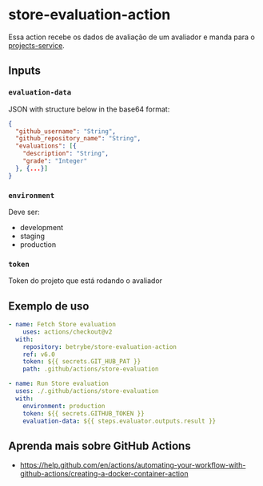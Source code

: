 # store-evaluation-action
Essa action recebe os dados de avaliação de um avaliador e manda para o [projects-service](https://github.com/betrybe/projects-service).

## Inputs

### `evaluation-data`

JSON with structure below in the base64 format:

```json
{
  "github_username": "String",
  "github_repository_name": "String",
  "evaluations": [{
    "description": "String",
    "grade": "Integer"
  }, {...}]
}
```

### `environment`

Deve ser:

- development
- staging
- production

### `token`

Token do projeto que está rodando o avaliador

## Exemplo de uso
```yml
- name: Fetch Store evaluation
    uses: actions/checkout@v2
  with:
    repository: betrybe/store-evaluation-action
    ref: v6.0
    token: ${{ secrets.GIT_HUB_PAT }}
    path: .github/actions/store-evaluation

- name: Run Store evaluation
  uses: ./.github/actions/store-evaluation
  with:
    environment: production
    token: ${{ secrets.GITHUB_TOKEN }}
    evaluation-data: ${{ steps.evaluator.outputs.result }}
```

## Aprenda mais sobre GitHub Actions

- https://help.github.com/en/actions/automating-your-workflow-with-github-actions/creating-a-docker-container-action
